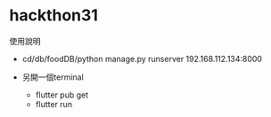# hackthon31

使用說明
- cd/db/foodDB/python manage.py runserver 192.168.112.134:8000

- 另開一個terminal
  - flutter pub get
  - flutter run 

